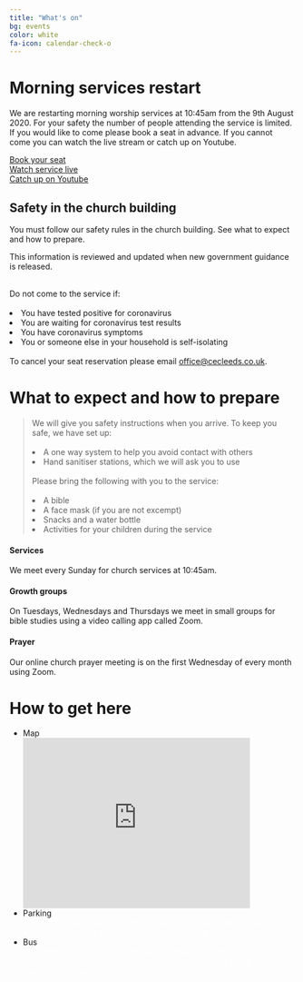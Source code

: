 ```yaml
---
title: "What's on"
bg: events
color: white
fa-icon: calendar-check-o
---
```


# Morning services restart
We are restarting morning worship services at 10:45am from the 9th August 2020. For your safety the number of people attending the service is limited. If you would like to come please book a seat in advance. If you cannot come you can watch the live stream or catch up on Youtube. 

  <div class="row btnlinks">
    <div class="col s12 m4 btnlink">
      <a class="waves-effect waves-light btn-large" href="mailto:woodcock3@gmailx.com?subject=Seat%20reservation&body=Body-goes-here-Number-of-seats-required-Names--">Book your seat</a>
    </div>
    <div class="col s12 m4 btnlink">
      <a class="waves-effect waves-light btn-large" href="https://www.google.com/">Watch service live</a>  
    </div>
    <div class="col s12 m4 btnlink">
      <a class="waves-effect waves-light btn-large" href="https://www.youtube.com/channel/UCALb0SwFaFdPY2gwOesvb_g/">Catch up on Youtube</a>
    </div>
  </div>


## Safety in the church building
You must follow our safety rules in the church building. See what to expect and how to prepare.

This information is reviewed and updated when new government guidance is released.

<div class="row">
  <div class="col s12">
    <div class="card-panel teal"> 
      <span class="white-text">
        <i class="fa fa-exclamation-triangle fa-3x" aria-hidden="true"></i> 
        <br>
        Do not come to the service if:<br>
        <br>
          <li> You have tested positive for coronavirus </li>
          <li> You are waiting for coronavirus test results </li>
          <li> You have coronavirus symptoms </li>
          <li> You or someone else in your household is self-isolating </li>
        <br>
        To cancel your seat reservation please email <a href="mailto:office@cecleeds.co.uk">office@cecleeds.co.uk</a>.      
      </span>
    </div>
  </div>
</div>

# What to expect and how to prepare

<blockquote>
  We will give you safety instructions when you arrive. To keep you safe, we have set up:<br>
  <br>
  <li>A one way system to help you avoid contact with others</li>
  <li>Hand sanitiser stations, which we will ask you to use</li>
  <br>
  Please bring the following with you to the service:<br>
  <br>
  <li>A bible</li>
  <li>A face mask (if you are not excempt)</li>
  <li>Snacks and a water bottle</li>
  <li>Activities for your children during the service</li>
</blockquote>
  
<div class="row features">
  <div class="col s12 m4 feature">
    <i class="fa fa-compass fa-4x">
    </i>
    <h4> Services </h4>
    <p class="feature-description"> We meet every Sunday for church services at 10:45am. </p>
  </div>
  <div class="col s12 m4 feature">
    <i class="fa fa-life-ring fa-4x">
    </i>
    <h4> Growth groups </h4>
    <p class="feature-description"> On Tuesdays, Wednesdays and Thursdays we meet in small groups for bible studies using a video calling app called Zoom. </p>
  </div>
  <div class="col s12 m4 feature">
    <i class="fa fa-arrow-circle-up fa-4x">
    </i>
    <h4> Prayer </h4>
    <p class="feature-description"> Our online church prayer meeting is on the first Wednesday of every month using Zoom. </p>
  </div>
</div>

# How to get here

<ul class="map collapsible">
  <li>
    <div class="collapsible-header"><i class="fa fa-map-marker fa-4x"></i>Map</div>
    <div class="collapsible-body icontain"><iframe src="https://www.google.com/maps/embed?pb=!1m18!1m12!1m3!1d2357.4899775926147!2d-1.561419883667163!3d53.78076634978253!2m3!1f0!2f0!3f0!3m2!1i1024!2i768!4f13.1!3m3!1m2!1s0x48795e8490a77217%3A0x290545c46afc5b66!2sCity%20Evangelical%20Church%2C%20Leeds!5e0!3m2!1sen!2suk!4v1592462594306!5m2!1sen!2suk" width="400" height="300" frameborder="0" style="border:0;" allowfullscreen="" aria-hidden="false" tabindex="0"></iframe></div>
  </li>
  <li>
    <div class="collapsible-header"><i class="fa fa-car fa-4x"></i>Parking</div>
    <div class="collapsible-body"><span style="color:white">There is a small church carpark. Parking is also available on Elland Road. Please do not park in front of driveways on Malvern Street.</span></div>
  </li>
  <li>
    <div class="collapsible-header"><i class="fa fa-bus fa-4x"></i>Bus</div>
    <div class="collapsible-body"><span style="color:white">Get off the number 10 bus between Headingley and Beeston at the traffic lights on Beeston Road. Then walk for 2 minutes down Cemetery Road to the church.</span></div>
  </li>
</ul>
